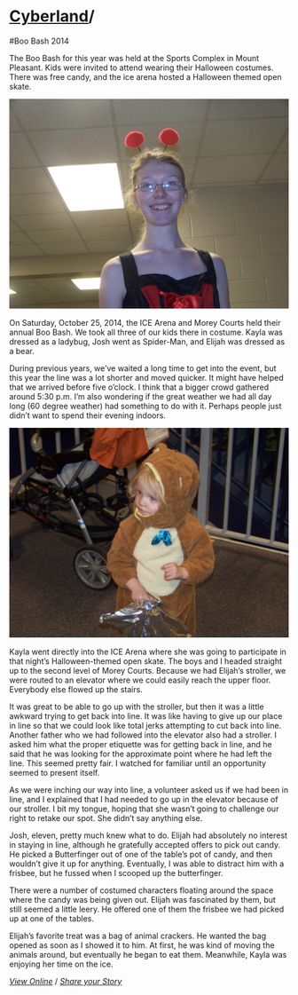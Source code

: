 # [Cyberland](http://cyberland.tenderapp.com/discussions/cyberland)/

#Boo Bash 2014

The Boo Bash for this year was held at the Sports Complex in Mount Pleasant. Kids were invited to attend wearing their Halloween costumes. There was free candy, and the ice arena hosted a Halloween themed open skate.

![](103_4906.JPG)

On Saturday, October 25, 2014, the ICE Arena and Morey Courts held their annual Boo Bash. We took all three of our kids there in costume. Kayla was dressed as a ladybug, Josh went as Spider-Man, and Elijah was dressed as a bear.

During previous years, we’ve waited a long time to get into the event, but this year the line was a lot shorter and moved quicker. It might have helped that we arrived before five o’clock. I think that a bigger crowd gathered around 5:30 p.m. I’m also wondering if the great weather we had all day long (60 degree weather) had something to do with it. Perhaps people just didn’t want to spend their evening indoors.

![](103_4874.JPG)

Kayla went directly into the ICE Arena where she was going to participate in that night’s Halloween-themed open skate. The boys and I headed straight up to the second level of Morey Courts. Because we had Elijah’s stroller, we were routed to an elevator where we could easily reach the upper floor. Everybody else flowed up the stairs.

It was great to be able to go up with the stroller, but then it was a little awkward trying to get back into line. It was like having to give up our place in line so that we could look like total jerks attempting to cut back into line. Another father who we had followed into the elevator also had a stroller. I asked him what the proper etiquette was for getting back in line, and he said that he was looking for the approximate point where he had left the line. This seemed pretty fair. I watched for familiar until an opportunity seemed to present itself.

As we were inching our way into line, a volunteer asked us if we had been in line, and I explained that I had needed to go up in the elevator because of our stroller. I bit my tongue, hoping that she wasn’t going to challenge our right to retake our spot. She didn’t say anything else.

Josh, eleven, pretty much knew what to do. Elijah had absolutely no interest in staying in line, although he gratefully accepted offers to pick out candy. He picked a Butterfinger out of one of the table’s pot of candy, and then wouldn’t give it up for anything. Eventually, I was able to distract him with a frisbee, but he fussed when I scooped up the butterfinger.

There were a number of costumed characters floating around the space where the candy was being given out. Elijah was fascinated by them, but still seemed a little leery. He offered one of them the frisbee we had picked up at one of the tables.

Elijah’s favorite treat was a bag of animal crackers. He wanted the bag opened as soon as I showed it to him. At first, he was kind of moving the animals around, but eventually he began to eat them. Meanwhile, Kayla was enjoying her time on the ice.

[_View Online_](https://docs.google.com/document/d/1HtEYdEiZ73sRgrnsxn6XdV4hE8Qr3C5EiWYTJ9_MilI/edit?usp=sharing) / [_Share your Story_](http://cyberland.tenderapp.com/discussions/cyberland)

